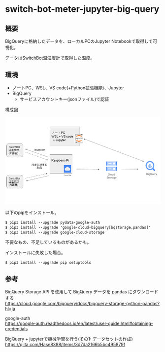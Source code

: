 # switch-bot-meter-jupyter-big-query

## 概要

BigQueryに格納したデータを、ローカルPCのJupyter Notebookで取得して可視化。

データはSwitchBot温湿度計で取得した温度。

## 環境

- ノートPC、WSL、VS code(+Python拡張機能)、Jupyter
- BigQuery
   - サービスアカウントキー(jsonファイル)で認証

構成図

![system_diagram](image/system_diagram.png)

以下のpipをインストール。
```
$ pip3 install --upgrade pydata-google-auth
$ pip3 install --upgrade 'google-cloud-bigquery[bqstorage,pandas]'
$ pip3 install --upgrade google-cloud-storage
```
不要なもの、不足しているものがあるかも。

インストールに失敗した場合。
```
$ pip3 install --upgrade pip setuptools
```

## 参考

BigQuery Storage API を使用して BigQuery データを pandas にダウンロードする  
https://cloud.google.com/bigquery/docs/bigquery-storage-python-pandas?hl=ja

google-auth  
https://google-auth.readthedocs.io/en/latest/user-guide.html#obtaining-credentials

BigQuery + jupyterで機械学習を行う(その1: データセットの作成)
https://qiita.com/Hase8388/items/3d7da2166b5bc495879f



